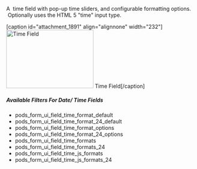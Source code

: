 A  time field with pop-up time sliders, and configurable formatting options.  Optionally uses the HTML 5 "time" input type.

[caption id="attachment_1891" align="alignnone" width="232"]<img class="size-full wp-image-1891" title="Time Field" src="http://pods.io/files/2013/04/time.png" alt="Time Field" width="232" height="155" /> Time Field[/caption]
<h5 id="filters">Available Filters For Date/ Time Fields</h5>
<ul>
	<li>pods_form_ui_field_time_format_default</li>
	<li>pods_form_ui_field_time_format_24_default</li>
	<li>pods_form_ui_field_time_format_options</li>
	<li>pods_form_ui_field_time_format_24_options</li>
	<li>pods_form_ui_field_time_formats</li>
	<li>pods_form_ui_field_time_formats_24</li>
	<li>pods_form_ui_field_time_js_formats</li>
	<li>pods_form_ui_field_time_js_formats_24</li>
</ul>

